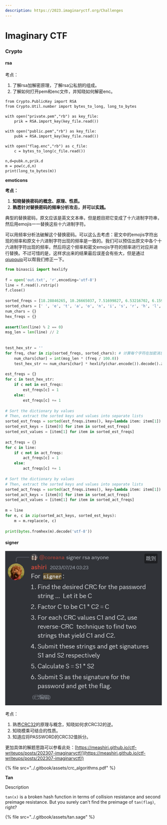 ```yaml
---
description: https://2023.imaginaryctf.org/Challenges
---
```


# Imaginary CTF

### Crypto

#### rsa

考点：

1. 了解rsa加解密原理，了解rsa公私钥的组成。
2. 了解如何打开pem和enc文件，并知晓如何解密enc。

```
from Crypto.PublicKey import RSA
from Crypto.Util.number import bytes_to_long, long_to_bytes

with open("private.pem","rb") as key_file:
    prik = RSA.import_key(key_file.read())

with open("public.pem","rb") as key_file:
    pubk = RSA.import_key(key_file.read())

with open("flag.enc","rb") as c_file:
    c = bytes_to_long(c_file.read())

n,d=pubk.n,prik.d
m = pow(c,d,n)
print(long_to_bytes(m))
```

**emoticons**&#x20;

**考点：**

1. **知晓替换密码的概念、原理、性质。**
2. **熟悉针对替换密码的频率分析攻击，并可以实践。**

典型的替换密码，原文应该是英文文本串，但是题目把它变成了十六进制字符串，然后用emojis一一替换这些十六进制字符。

可以用频率分析法破解这个替换密码。可以这么去考虑：密文中的emojis字符出现的频率和原文十六进制字符出现的频率是一致的。我们可以预估出原文中各个十六进制字符出现的频率，然后将这个频率和密文emojis字符的频率进行对应并进行替换。不过可惜的是，这样求出来的结果最后误差会有些大，但是通过[qiupquip](https://www.quipqiup.com/)可以帮我们修正一下。



```python
from binascii import hexlify

f = open('out.txt', 'r',encoding='utf-8')
line = f.read().rstrip()
f.close()

sorted_freqs = [18.28846265, 10.26665037, 7.51699827, 6.53216702, 6.15957725, 5.71201113, 5.66844326, 5.31700534, 4.98790855, 4.97856396, 3.31754796, 3.28292310, 2.27579536, 2.23367596, 2.02656783, 1.98306716, 1.70389377, 1.62490441, 1.50432428, 1.42766662, 1.25888074, 0.79611644, 0.56096272, 0.14092016, 0.09752181, 0.08367550, 0.05128469]
sorted_chars = [' ', 'e', 't', 'a', 'o', 'n', 'i', 's', 'r', 'h', 'l', 'd', 'u','c', 'm', 'f', 'w', 'g', 'p', 'y', 'b', 'v', 'k', 'x', 'j', 'q', 'z']
num_chars = {}
hex_freqs = {}

assert(len(line) % 2 == 0)
msg_len = len(line) // 2


test_hex_str = ''
for freq, char in zip(sorted_freqs, sorted_chars): # 计算每个字符在加密消息中的预估出现次数。
    num_chars[char] = int(msg_len * (freq / 100.0))
    test_hex_str += num_chars[char] * hexlify(char.encode()).decode().zfill(2)

est_freqs = {}
for c in test_hex_str:
    if c not in est_freqs:
        est_freqs[c] = 1
    else:
        est_freqs[c] += 1

# Sort the dictionary by values
# Then, extract the sorted keys and values into separate lists
sorted_est_freqs = sorted(est_freqs.items(), key=lambda item: item[1])
sorted_est_keys = [item[0] for item in sorted_est_freqs]
sorted_est_values = [item[1] for item in sorted_est_freqs]

act_freqs = {}
for c in line:
    if c not in act_freqs:
        act_freqs[c] = 1
    else:
        act_freqs[c] += 1

# Sort the dictionary by values
# Then, extract the sorted keys and values into separate lists
sorted_act_freqs = sorted(act_freqs.items(), key=lambda item: item[1])
sorted_act_keys = [item[0] for item in sorted_act_freqs]
sorted_act_values = [item[1] for item in sorted_act_freqs]

m = line
for e, c in zip(sorted_act_keys, sorted_est_keys):
    m = m.replace(e, c)

print(bytes.fromhex(m).decode('utf-8'))
```

#### signer

![](<../.gitbook/assets/image (1).png>)

考点：

1. 熟悉[CRC32](https://ceng2.ktu.edu.tr/\~cevhers/ders\_materyal/bil311\_bilgisayar\_mimarisi/supplementary\_docs/crc\_algorithms.pdf)的原理与概念，知晓如何求CRC32的逆。
2. 知晓模乘可结合的性质。
3. 知道应将PASSWORD的CRC32值拆分。

更加具体的解题思路可以参看此处：[https://meashiri.github.io/ctf-writeups/posts/202307-imaginaryctf/](https://meashiri.github.io/ctf-writeups/posts/202307-imaginaryctf/)



{% file src="../.gitbook/assets/crc_algorithms.pdf" %}

**Tan**

Description

`tan(x)` is a broken hash function in terms of collision resistance and second preimage resistance. But you surely can't find the preimage of `tan(flag)`, right?



{% file src="../.gitbook/assets/tan.sage" %}
